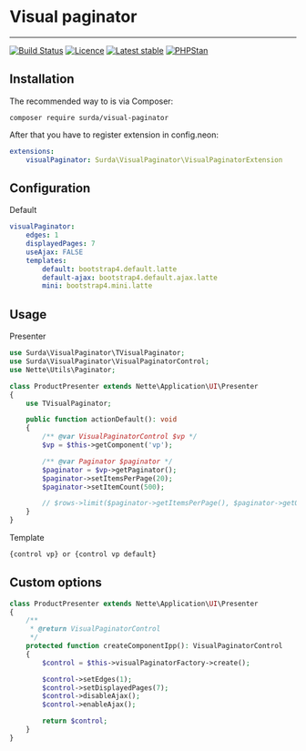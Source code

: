 # Visual paginator

-----

[![Build Status](https://travis-ci.org/surda/visual-paginator.svg?branch=master)](https://travis-ci.org/surda/visual-paginator)
[![Licence](https://img.shields.io/packagist/l/surda/visual-paginator.svg?style=flat-square)](https://packagist.org/packages/surda/visual-paginator)
[![Latest stable](https://img.shields.io/packagist/v/surda/visual-paginator.svg?style=flat-square)](https://packagist.org/packages/surda/visual-paginator)
[![PHPStan](https://img.shields.io/badge/PHPStan-enabled-brightgreen.svg?style=flat)](https://github.com/phpstan/phpstan)


## Installation

The recommended way to is via Composer:

```
composer require surda/visual-paginator
```

After that you have to register extension in config.neon:

```yaml
extensions:
    visualPaginator: Surda\VisualPaginator\VisualPaginatorExtension
```

## Configuration

Default
```yaml
visualPaginator:
    edges: 1
    displayedPages: 7
    useAjax: FALSE
    templates:
        default: bootstrap4.default.latte
        default-ajax: bootstrap4.default.ajax.latte
        mini: bootstrap4.mini.latte
```

## Usage

Presenter

```php
use Surda\VisualPaginator\TVisualPaginator;
use Surda\VisualPaginator\VisualPaginatorControl;
use Nette\Utils\Paginator;

class ProductPresenter extends Nette\Application\UI\Presenter
{
    use TVisualPaginator;

    public function actionDefault(): void
    {
        /** @var VisualPaginatorControl $vp */
        $vp = $this->getComponent('vp');

        /** @var Paginator $paginator */
        $paginator = $vp->getPaginator();
        $paginator->setItemsPerPage(20);
        $paginator->setItemCount(500);

        // $rows->limit($paginator->getItemsPerPage(), $paginator->getOffset());
    }
}
```
Template

```html
{control vp} or {control vp default} 
```

## Custom options

```php
class ProductPresenter extends Nette\Application\UI\Presenter
{
    /**
     * @return VisualPaginatorControl
     */
    protected function createComponentIpp(): VisualPaginatorControl
    {
        $control = $this->visualPaginatorFactory->create();

        $control->setEdges(1);
        $control->setDisplayedPages(7);
        $control->disableAjax();
        $control->enableAjax();

        return $control;
    }
}
```